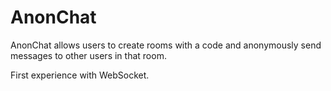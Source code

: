# AnonChat

AnonChat allows users to create rooms with a code and anonymously send messages to other users in that room.

First experience with WebSocket.
